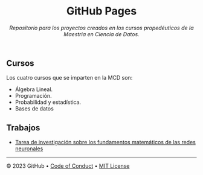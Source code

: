 <header>

<!--
  <<< Author notes: Course header >>>
  Include a 1280×640 image, course title in sentence case, and a concise description in emphasis.
  In your repository settings: enable template repository, add your 1280×640 social image, auto delete head branches.
  Add your open source license, GitHub uses MIT license.
-->

# GitHub Pages

_Repositorio para los proyectos creados en los cursos propedéuticos de la Maestria en Ciencia de Datos._

</header>

<!--
  <<< Author notes: Finish >>>
  Review what we learned, ask for feedback, provide next steps.
-->

## Cursos

Los cuatro cursos que se imparten en la MCD son:

- Álgebra Lineal.
- Programación.
- Probabilidad y estadística.
- Bases de datos

## Trabajos

- [Tarea de investigación sobre los fundamentos matemáticos de las redes neuronales](_posts/tarea1-redes-neuronales.md)


<footer>

<!--
  <<< Author notes: Footer >>>
  Add a link to get support, GitHub status page, code of conduct, license link.
-->

---

&copy; 2023 GitHub &bull; [Code of Conduct](https://www.contributor-covenant.org/version/2/1/code_of_conduct/code_of_conduct.md) &bull; [MIT License](https://gh.io/mit)

</footer>
